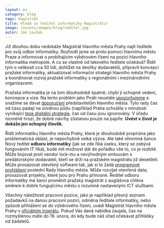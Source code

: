 ```yaml
---
layout: eu
category: blog
tags: magistrát
title: Hledá se ředitel informatiky Magistrátu!
image: /assets/images/blog/reditel.jpg
autor: Jan Loužek
---
```


Již dlouhou dobu nedokáže Magistrát hlavního města Prahy najít ředitele pro svůj odbor informatiky. Rozhodli jsme se proto pomoci hlavnímu městu Praze a informovat o probíhajícím výběrovém řízení na pozici hlavního informatika metropole. A co se vlastně od takového ředitele očekává? Řídit tým o velikosti cca 50 lidí, dohlížet na desítky dodavatelů, připravit koncepci pražské informatiky, aktualizovat informační strategii hlavního města Prahy a koordinovat rozvoj pražské informatiky s regionálními i mezinárodními organizacemi.

Pražská informatika je na tom dlouhodobě špatně; chybí jí schopné vedení, koncepce a vize. Na tento problém jako Piráti neustále [upozorňujeme](https://praha.pirati.cz/microsoft-na-magosi.html) a snažíme se dávat [doporučení](https://praha.pirati.cz/otevreny-dopis-rade-it.html) představitelům hlavního města. Tyto rady čas od času padají na úrodnou půdu (například Praha schválila v minulosti vynikající [teze digitální strategie](https://praha.pirati.cz/rada-digitalni-strategie.html), čas od času jsou ignorovány. V úřadu nicméně hrozí, že dobré návrhy zůstanou pouze na papíře. **Uvést v život je dokáže jen schopný člověk.**
    
Řídit informatiku hlavního města Prahy, která je dlouhodobě propírána jako problematická oblast, je nepochybně velká výzva. Ale také ohromná šance. Nový ředitel **odboru informatiky** (jak se zde říká úseku, který se zabývá fungováním IT říká), bude mít možnost dát do pořádku vše to, co je rozbité. Může bojovat proti vendor lock-inu a nevýhodným smlouvám s predátorskými dodavateli, kteří se drží na pražském magistrátu již desetiletí. Může prosazovat otevřený software tak, jak si to žádá [programové prohlášení](http://www.praha.eu/public/9f/ba/8e/2011700_570389_Programove_prohlaseni__RADA.pdf) poslední Rady hlavního města. Může rozvíjet otevřená data; prosazovat projekty, které jsou pro Prahu přínosné. Ředitel odboru informatiky má šanci proměnit pražský magistrát z augiášova chléva směrem k dobře fungujícímu městu s rozumně nastavenými ICT službami. 

Všechny náležitosti pracovní pozice, jako je například přesný seznam požadavků na danou pracovní pozici, odměna ředitele informatiky, nebo způsob přihlášení se do výběrového řízení, uvádí Magistrát hlavního města Prahy v [oficiálním inzerátu](http://urdeska.praha.eu/files/vyberove%20rizeni_INF_1677_%C5%98O_22-16.pdf?ids=EBuLJf-pbxsh-D8sYmo4pMzCLTpg==). Pokud Vás daná nabídka zaujala, čas na rozmyšlenou máte do 19. února, do kdy bude náš úřad očekávat přihlášky od žadatelů.

